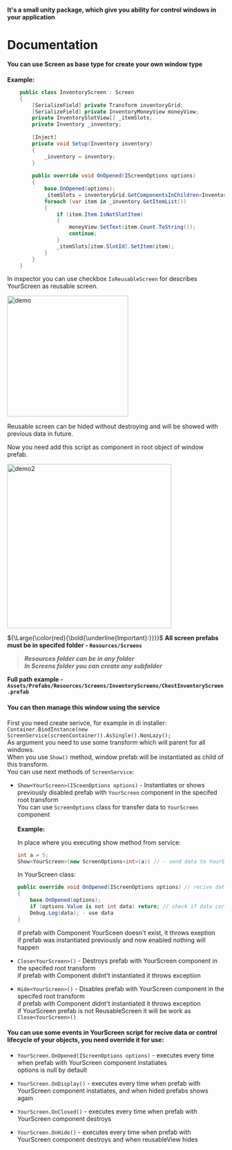 #### It's a small unity package, which give you ability for control windows in your application

# Documentation
#### You can use Screen as base type for create your own window type

**Example:**
```C#
    public class InventoryScreen : Screen
    {
        [SerializeField] private Transform inventoryGrid;
        [SerializeField] private InventoryMoneyView moneyView;
        private InventorySlotView[] _itemSlots;
        private Inventory _inventory;
        
        [Inject] 
        private void Setup(Inventory inventory)
        {
            _inventory = inventory;
        }
        
        public override void OnOpened(IScreenOptions options)
        {
            base.OnOpened(options);
            _itemSlots = inventoryGrid.GetComponentsInChildren<InventorySlotView>();
            foreach (var item in _inventory.GetItemList())
            {
                if (item.Item.IsNotSlotItem)
                {
                    moneyView.SetText(item.Count.ToString());
                    continue;
                }
                _itemSlots[item.SlotId].SetItem(item);
            }
        }
    }
```
In inspector you can use checkbox `IsReusableScreen` for describes YourScreen as reusable screen.

<img src="https://i.ibb.co/QbWTDvf/Screen-Manager-Unity-Package-Demo.png" alt="demo" width="280"></img>

Reusable screen can be hided without destroying and will be showed with previous data in future.
    
Now you need add this script as component in root object of window prefab.

<img src="https://i.ibb.co/mhdZZQt/Screen-Manager-Unity-Package-Demo2.png" alt="demo2" height="380"></img>

${\Large{\color{red}{\bold{\underline{Important}:}}}}$ **All screen prefabs must be in specifed folder - `Resources/Screens`**
>***Resources folder can be in any folder<br>
In Screens folder you can create any subfolder***

**Full path example - `Assets/Prefabs/Resources/Screens/InventoryScreens/ChestInventoryScreen.prefab`**

#### You can then manage this window using the service<br>
First you need create serivce, for example in di installer:<br>
`Container.BindInstance(new ScreenService(screenContainer)).AsSingle().NonLazy();`
<br>
As argument you need to use some transform which will parent for all windows.<br>
When you use `Show()` method, window prefab will be instantiated as child of this transform.<br>
You can use next methods of `ScreenService`:

+ `Show<YourScreen>(ISceenOptions options)` - Instantiates or shows previously disabled prefab with `YourScreen` component in the specifed root transform<br>
You can use `ScreenOptions` class for transfer data to `YourScreen` component<br><br>
**Example:**<br>

    In place where you executing show method from service:<br>
    ```C#
    int a = 5;
    Show<YourScreen>(new ScreenOptions<int>(a)) // - send data to YourScreen component
    ```
    In YourScreen class:<vr>
    ```C#
    public override void OnOpened(IScreenOptions options) // recive data 
    {
        base.OnOpened(options);
        if (options.Value is not int data) return; // check if data correct and cast object to your data type
        Debug.Log(data); - use data
    }
    ```

    if prefab with Component YourSceen doesn't exist, it throws exeption<br>
    if prefab was instantiated previously and now enabled nothing will happen<br>

+ `Close<YourScreen>()` - Destroys prefab with YourScreen component in the specifed root transform<br>
if prefab with Component didnt't instantiated it throws exception

+ `Hide<YourScreen>()` - Disables prefab with YourScreen component in the specifed root transform<br>
if prefab with Component didnt't instantiated it throws exception<br>
if YourScreen prefab is not ReusableScreen it will be work as `Close<YourScreen>()`

#### You can use some events in YourScreen script for recive data or control lifecycle of your objects, you need override it for use:<br>

+ `YourScreen.OnOpened(IScreenOptions options)` - executes every time when prefab with YourScreen component instatiates<br>
options is null by default<br>

+ `YourScreen.OnDisplay()` - executes every time when prefab with YourScreen component instatiates, and when hided prefabs shows again<br>

+ `YourScreen.OnClosed()` - executes every time when prefab with YourScreen component destroys<br>

+ `YourScreen.OnHide()` - executes every time when prefab with YourScreen component destroys and when reusableView hides 
